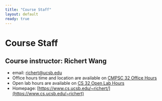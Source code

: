 ```yaml
---
title: "Course Staff"
layout: default
ready: true
---
```


# Course Staff<a name="staff"></a>

## Course instructor: Richert Wang
* email: richert@ucsb.edu
* Office hours time and location are available on [CMPSC 32 Office Hours](/info/office_hours/)
* Open lab hours are available on [CS 32 Open Lab Hours](/info/cs8_open_lab_hours/)
* Homepage: [https://www.cs.ucsb.edu/~richert/](https://www.cs.ucsb.edu/~richert)

